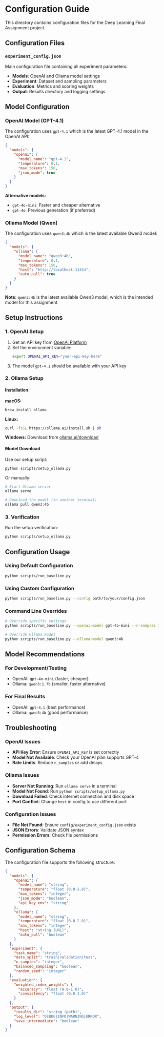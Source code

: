 # Configuration Guide

This directory contains configuration files for the Deep Learning Final Assignment project.

## Configuration Files

### `experiment_config.json`
Main configuration file containing all experiment parameters:

- **Models**: OpenAI and Ollama model settings
- **Experiment**: Dataset and sampling parameters  
- **Evaluation**: Metrics and scoring weights
- **Output**: Results directory and logging settings

## Model Configuration

### OpenAI Model (GPT-4.1)

The configuration uses `gpt-4.1` which is the latest GPT-4.1 model in the OpenAI API:

```json
{
  "models": {
    "openai": {
      "model_name": "gpt-4.1",
      "temperature": 0.1,
      "max_tokens": 150,
      "json_mode": true
    }
  }
}
```

**Alternative models:**
- `gpt-4o-mini`: Faster and cheaper alternative
- `gpt-4o`: Previous generation (if preferred)

### Ollama Model (Qwen)

The configuration uses `qwen3:4b` which is the latest available Qwen3 model:

```json
{
  "models": {
    "ollama": {
      "model_name": "qwen3:4b",
      "temperature": 0.1,
      "max_tokens": 150,
      "host": "http://localhost:11434",
      "auto_pull": true
    }
  }
}
```

**Note:** `qwen3:4b` is the latest available Qwen3 model, which is the intended model for this assignment.

## Setup Instructions

### 1. OpenAI Setup

1. Get an API key from [OpenAI Platform](https://platform.openai.com/)
2. Set the environment variable:
   ```bash
   export OPENAI_API_KEY="your-api-key-here"
   ```
3. The model `gpt-4.1` should be available with your API key

### 2. Ollama Setup

#### Installation

**macOS:**
```bash
brew install ollama
```

**Linux:**
```bash
curl -fsSL https://ollama.ai/install.sh | sh
```

**Windows:**
Download from [ollama.ai/download](https://ollama.ai/download)

#### Model Download

Use our setup script:
```bash
python scripts/setup_ollama.py
```

Or manually:
```bash
# Start Ollama server
ollama serve

# Download the model (in another terminal)
ollama pull qwen3:4b
```

### 3. Verification

Run the setup verification:
```bash
python scripts/setup_ollama.py
```

## Configuration Usage

### Using Default Configuration

```bash
python scripts/run_baseline.py
```

### Using Custom Configuration

```bash
python scripts/run_baseline.py --config path/to/your/config.json
```

### Command Line Overrides

```bash
# Override specific settings
python scripts/run_baseline.py --openai-model gpt-4o-mini --n-samples 100

# Override Ollama model
python scripts/run_baseline.py --ollama-model qwen3:4b
```

## Model Recommendations

### For Development/Testing
- OpenAI: `gpt-4o-mini` (faster, cheaper)
- Ollama: `qwen3:1.7b` (smaller, faster alternative)

### For Final Results
- OpenAI: `gpt-4.1` (best performance)
- Ollama: `qwen3:4b` (good performance)

## Troubleshooting

### OpenAI Issues
- **API Key Error**: Ensure `OPENAI_API_KEY` is set correctly
- **Model Not Available**: Check your OpenAI plan supports GPT-4
- **Rate Limits**: Reduce `n_samples` or add delays

### Ollama Issues
- **Server Not Running**: Run `ollama serve` in a terminal
- **Model Not Found**: Run `python scripts/setup_ollama.py`
- **Download Failed**: Check internet connection and disk space
- **Port Conflict**: Change `host` in config to use different port

### Configuration Issues
- **File Not Found**: Ensure `config/experiment_config.json` exists
- **JSON Errors**: Validate JSON syntax
- **Permission Errors**: Check file permissions

## Configuration Schema

The configuration file supports the following structure:

```json
{
  "models": {
    "openai": {
      "model_name": "string",
      "temperature": "float (0.0-2.0)",
      "max_tokens": "integer",
      "json_mode": "boolean",
      "api_key_env": "string"
    },
    "ollama": {
      "model_name": "string", 
      "temperature": "float (0.0-2.0)",
      "max_tokens": "integer",
      "host": "string (URL)",
      "auto_pull": "boolean"
    }
  },
  "experiment": {
    "task_name": "string",
    "data_split": "train|validation|test",
    "n_samples": "integer",
    "balanced_sampling": "boolean",
    "random_seed": "integer"
  },
  "evaluation": {
    "weighted_index_weights": {
      "accuracy": "float (0.0-1.0)",
      "consistency": "float (0.0-1.0)"
    }
  },
  "output": {
    "results_dir": "string (path)",
    "log_level": "DEBUG|INFO|WARNING|ERROR",
    "save_intermediate": "boolean"
  }
}
``` 